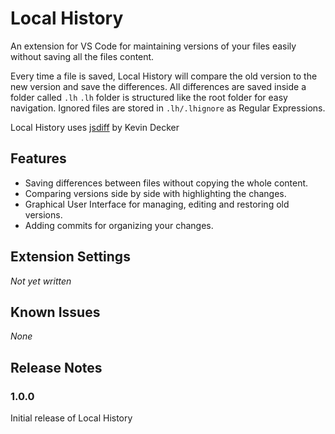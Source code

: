 # Local History

An extension for VS Code for maintaining versions of your files easily without saving all the files content.

Every time a file is saved, Local History will compare the old version to the new version and save the differences.
All differences are saved inside a folder called `.lh`
`.lh` folder is structured like the root folder for easy navigation.
Ignored files are stored in `.lh/.lhignore` as Regular Expressions. 

Local History uses [jsdiff](https://github.com/kpdecker/jsdiff)  by Kevin Decker

## Features

- Saving differences between files without copying the whole content.
- Comparing versions side by side with highlighting the changes.
- Graphical User Interface for managing, editing and restoring old versions.
- Adding commits for organizing your changes.

## Extension Settings

*Not yet written*

## Known Issues

*None*

## Release Notes

### 1.0.0

Initial release of Local History
